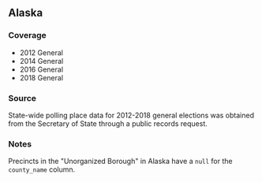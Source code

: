 ## Alaska

### Coverage

- 2012 General
- 2014 General
- 2016 General
- 2018 General

### Source

State-wide polling place data for 2012-2018 general elections was obtained from the Secretary of State through a public records request.

### Notes

Precincts in the "Unorganized Borough" in Alaska have a `null` for the `county_name` column.